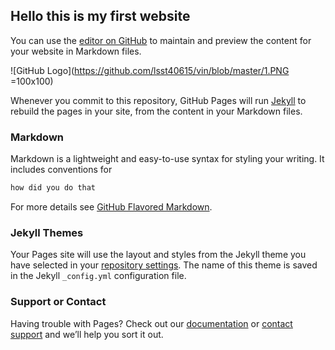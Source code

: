 ## Hello this is my first website

You can use the [editor on GitHub](https://github.com/lsst40615/vin/edit/master/index.md) to maintain and preview the content for your website in Markdown files.

![GitHub Logo](https://github.com/lsst40615/vin/blob/master/1.PNG =100x100)







Whenever you commit to this repository, GitHub Pages will run [Jekyll](https://jekyllrb.com/) to rebuild the pages in your site, from the content in your Markdown files.

### Markdown

Markdown is a lightweight and easy-to-use syntax for styling your writing. It includes conventions for

```markdown
how did you do that
```

For more details see [GitHub Flavored Markdown](https://guides.github.com/features/mastering-markdown/).

### Jekyll Themes

Your Pages site will use the layout and styles from the Jekyll theme you have selected in your [repository settings](https://github.com/lsst40615/vin/settings). The name of this theme is saved in the Jekyll `_config.yml` configuration file.

### Support or Contact

Having trouble with Pages? Check out our [documentation](https://help.github.com/categories/github-pages-basics/) or [contact support](https://github.com/contact) and we’ll help you sort it out.
